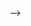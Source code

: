 <!-- ---
title: Home
---

# Poseidon Framework - Draft

## Introduction
Archaeogenetics (or, more broader, molecular archaeology -- is that a thing?) has become a fast accelerating field, with new data coming out faster than people can co-analyze. Together with samples currently being processed in the world's largest laboratories, we're now approaching genome-wide data for 10,000 ancient individuals, combining unpublished and published data. In addition, emergent fields such as ancient metagenomics and paleo-proteomics are adding complexity to a scene that already hosts data from long-established non-genetic technologies like radio-carbon dating and stable isotope analyses.

The way data is currently shared and published via academic papers, at least from genetic analyses, is mainly via releasing raw sequencing data into public repositories such as the [ENA](https://www.ebi.ac.uk/ena), while providing partial metadata on samples via poorly formatted Excel tables in the Supplement.

This creates (at least) the following problems:
1. Intermediate data such as genotypes or metagenomic profiles are often not released at all, making it hard for others to reproduce analyses. 
2. The connection between individuals, contextual information, and genetic data becomes hard to maintain, bridging between very different repositories and sources (Excel vs. personal homepages vs. public repositories)
4. Meta-analyses spanning datasets require enormous amounts of work on data collection and curation (the Reich team has done an [admirable job](https://reich.hms.harvard.edu/downloadable-genotypes-present-day-and-ancient-dna-data-compiled-published-papers) on that front, but it's hard to maintain this in such a centralized way within one lab.
5. Studies that combine data from different technologies (isotopes, C14 dating, genetics) have no clear way to release such complex relationships in a concise way.
6. Incrementally produced data, for example by adding new data to  previously published individuals, cannot be easily connected to the same individuals.

All in all, data in the field certainly doesn't -- even remotely -- satisfy the [FAIR principles](https://en.wikipedia.org/wiki/FAIR_data) of open data: Findability, Accessibility, Interoperability, Reproducibility.

---

**Poseidon** is a framework that seeks to provide standardized ways to store and share archaeogenetic, and perhaps more broadly, molecular archaeological datasets.

It consists of three main components:
1. A simple __multi-file format__ to store and share data
2. A set of __tools and APIs__ to join, subset and analyze poseidon-formatted datasets
3. (longer term) A __reference catalogue__ of all publicly available poseidon datasets.

> In the following, we use the term _archaeogenetic_ to refer not just to genetic data, but also to isotope, Radio-Carbon and ancient proteomic data. In short, all _individual-based_ (human or non-human) data that Science can contribute to archaeological remains. [Stephan]

## Multi-file format
### Data Model
Most generally, archaeogenetic data follows a clean hierarchical structure. At the top level, we have an archaeological **site**. Then, for each site, we have **individual remains** from that site. For each remain, we have **analyses** being done, and for each analysis, we have **results**:

![model-hierarchy-sketch](img/model-hierarchy-sketch.png)

This hierarchical scheme lends itself to a classical relational data model with one-to-many relationships:

![rel_db_mockup](img/reldb-sketch.png)

> Of course, this is just a mockup, there are many aspects which are more complicated. For example, datasets also have a reference to a publications-table, which is not included here. And the parameters in each table are not exhaustive yet. [Stephan]

### Package Structure

### Metadata files

<!-- How can we express such a system of relationships between tables? The standard answer would be "with an sqlite database" or something like that. However, that brings along its own problems. First, it's difficult to check for us whether the format of that db exactly conforms with our schemas. Second, it would be a closed file format that is difficult to edit for humans.

There is a better way. We already have a become accustomed for sharing tabular data: CSV, i.e. comma-separated value files. We already use that file format quite a lot, and it's also, for example, used by David Reich in his "anno" files.

However, while being very simple, CSV is also very poorly formatted. There is no way to enforce a given schema, the datatypes are arbitrary, and there is no standard way to define relationships between tables.

CSV on the web (CSVW) is a convention recommended by the World Wide Web Consortium (W3C), for how to share tabular data across the web ([here](https://www.w3.org/TR/tabular-data-primer/) is a primer and [here](https://www.w3.org/TR/tabular-metadata/) the full definitions). The basic idea is to supplement a CSV file with a metadata file that describes its schema and stores critical meta-information about the data, such as its publisher, a last-modified-date, and most importantly the column names and datatypes.

Let's say we have two CSV files. First, a file called `sites.csv`:

```csv
site_id,name,country,latitude,longitude
SUT,Sutherland,South Africa,-32.40,20.67
FAR,Faraoskop,South Africa,-32.13,18.62
```
and a second file called `individuals.csv`:

```csv
ind_id,name,organism,tissue,site_id
SUT001,"Burial 1, Sk 1",human,tooth,SUT
SUT002,"Burial 2, Sk 1",human,"petrous bone",SUT
FAR001,"Burial 10, Sk 7",human,femur,FAR
```

We can then annotate according to CSVW by adding a file called `metadata.json`, or, as I would suggest in our case perhaps `poseidon-metadata.json`:

```json=
{
    "@context": "http://www.w3.org/ns/csvw",
    "tables": [
        {
            "url": "sites.csv"
            "tableSchema" : {
                "columns": [
                    {
                        "name" : "site_id"
                    },
                    {
                        "name" : "country",
                    },
                    {
                        "name" : "latitude",
                        "datatype" : "number"
                    },
                    {
                        "name" : "longitude",
                        "datatype" : "number"
                    }
                ],
                "primaryKey" : "site_id"
            }
      }, {
        "url": "individuals.csv"
    }]
}
```
 --> -->
